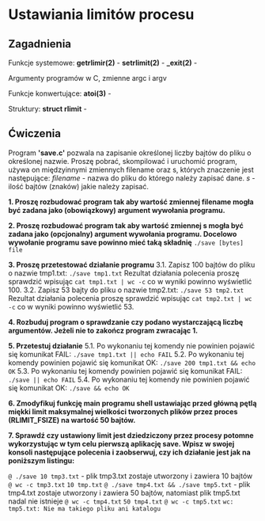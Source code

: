 # Ustawiania limitów procesu

## Zagadnienia

Funkcje systemowe:
**getrlimir(2)** -
**setrlimit(2)** -
**\_exit(2)** -

Argumenty programów w C, zmienne argc i argv

Funkcje konwertujące:
**atoi(3)** -

Struktury:
**struct rlimit** -

## Ćwiczenia

Program **'save.c'** pozwala na zapisanie określonej liczby bajtów do pliku o określonej nazwie. Proszę pobrać, skompilować i uruchomić program, używa on międzyinnymi zmiennych filename oraz s, których znaczenie jest następujące:
_filename_ - nazwa do pliku do którego należy zapisać dane.
_s_ - ilość bajtów (znaków) jakie należy zapisać.

**1. Proszę rozbudować program tak aby wartość zmiennej filename mogła być zadana jako (obowiązkowy) argument wywołania programu.**

**2. Proszę rozbudować program tak aby wartość zmiennej s mogła być zadana jako (opcjonalny) argument wywołania programu. Docelowo wywołanie programu save powinno mieć taką składnię**
`./save [bytes] file`

**3. Proszę przetestować działanie programu**
3.1. Zapisz 100 bajtów do pliku o nazwie tmp1.txt:
`./save tmp1.txt`
Rezultat działania polecenia proszę sprawdzić wpisując
`cat tmp1.txt | wc -c`
co w wyniki powinno wyświetlić 100.
3.2. Zapisz 53 bajty do pliku o nazwie tmp2.txt:
`./save 53 tmp2.txt`
Rezultat działania polecenia proszę sprawdzić wpisując
`cat tmp2.txt | wc -c`
co w wyniki powinno wyświetlić 53.

**4. Rozbuduj program o sprawdzanie czy podano wystarczającą liczbę argumentów. Jeżeli nie to zakończ program zwracając 1.**

**5. Przetestuj działanie**
5.1. Po wykonaniu tej komendy nie powinien pojawić się komunikat FAIL:
`./save tmp1.txt || echo FAIL`
5.2. Po wykonaniu tej komendy powinien pojawić się komunikat OK:
`./save 200 tmp1.txt && echo OK`
5.3. Po wykonaniu tej komendy powinien pojawić się komunikat FAIL:
`./save || echo FAIL`
5.4. Po wykonaniu tej komendy nie powinien pojawić się komunikat OK:
`./save && echo OK`

**6. Zmodyfikuj funkcję main programu shell ustawiając przed główną pętlą miękki limit maksymalnej wielkości tworzonych plików przez proces (RLIMIT_FSIZE) na wartość 50 bajtów.**

**7. Sprawdź czy ustawiony limit jest dziedziczony przez procesy potomne wykorzystując w tym celu pierwszą aplikację save. Wpisz w swojej konsoli następujące polecenia i zaobserwuj, czy ich działanie jest jak na poniższym listingu:**

`@ ./save 10 tmp3.txt` - plik tmp3.txt zostaje utworzony i zawiera 10 bajtów
`@ wc -c tmp3.txt`
`10 tmp.txt`
`@ ./save tmp4.txt && ./save tmp5.txt` - plik tmp4.txt zostaje utworzony i zawiera 50 bajtów, natomiast plik tmp5.txt nadal nie istnieje
`@ wc -c tmp4.txt`
`50 tmp4.txt`
`@ wc -c tmp5.txt`
`wc: tmp5.txt: Nie ma takiego pliku ani katalogu`
